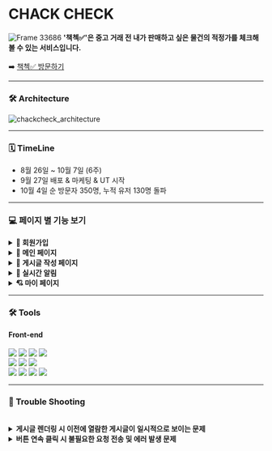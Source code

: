 # CHACK CHECK

![Frame 33686](https://user-images.githubusercontent.com/107227445/193818873-d2192561-f749-4ec5-a904-e58777c768f2.png)
**'책첵✅'은 중고 거래 전 내가 판매하고 싶은 물건의 적정가를 체크해볼 수 있는 서비스입니다.**
<br/>
<br/>
➡️ [책첵✅ 방문하기](https://www.chackcheck99.com/)
<hr/>

### 🛠 Architecture
![chackcheck_architecture](https://user-images.githubusercontent.com/107227445/193808705-4a69dcd0-4f1d-4921-9ee0-c5031f7b01af.png)

<hr/>



###  🗓 TimeLine

- 8월 26일 ~ 10월 7일 (6주)
- 9월 27일 배포 & 마케팅 & UT 시작
- 10월 4일 순 방문자 350명, 누적 유저 130명 돌파

<hr/>

###  💻 페이지 별 기능 보기 

<details>
<summary><b>🔑 회원가입</b></summary>
  
  - 구글, 네이버, 카카오를 통한 소셜 로그인 및 이메일 인증을 통한 회원가입
<img width="323" alt="스크린샷 2022-10-05 오전 12 01 51" src="https://user-images.githubusercontent.com/107227445/193854959-47f3bf92-11aa-4de2-a2c7-dc1e6b397555.png">
</details>

<details>
<summary><b>🎈 메인 페이지</b></summary>
  
- 책첵 내 가장 🎉핫한 게시글을 상단에서 확인할 수 있어요!
- 원하는 상품의 🗂카테고리별 책정가 문의를 진행 중, 진행 완료로 구분해서 찾아볼 수 있어요.
  
<img width="320" alt="스크린샷 2022-10-04 오후 11 55 56" src="https://user-images.githubusercontent.com/107227445/193855399-b6fb5448-d92a-4c92-a10c-a30dbf64e2eb.png">
<img width="320" alt="스크린샷 2022-10-04 오후 11 56 14" src="https://user-images.githubusercontent.com/107227445/193855439-b1c21a23-96ed-46ca-a54a-b24aa33dba48.png">

</details>

<details>
<summary><b>📝 게시글 작성 페이지</b></summary>
  
- 🥕 마켓에 물건 올리기 전에 책정가 문의를 작성 할 수 있어요! 
<img width="319" alt="스크린샷 2022-10-04 오후 11 56 51" src="https://user-images.githubusercontent.com/107227445/193861007-d8745406-aef4-493f-9351-f917ee83d5ba.png">
<img width="319" alt="스크린샷 2022-10-04 오후 11 57 05" src="https://user-images.githubusercontent.com/107227445/193867980-a96cab93-ad2d-4177-b54c-e6085c255b45.png">
<img width="319" alt="스크린샷 2022-10-05 오전 12 37 58" src="https://user-images.githubusercontent.com/107227445/193868840-7ab10342-5004-4203-9a64-c10af06adf95.png">

</details>

<details>
<summary><b>🔔 실시간 알림</b></summary>
  
- 작성한 글에 댓글이 달리면 접속해 있을 때도, 접속하지 않았을 때도 실시간으로 확인할 수 있어요.
  
  <img width="319" alt="스크린샷 2022-10-05 오전 1 42 17" src="https://user-images.githubusercontent.com/107227445/193877864-3cbc1d87-3484-4c6f-a5fb-6dabf36918a9.png">
  <img width="321" alt="스크린샷 2022-10-05 오전 1 05 23" src="https://user-images.githubusercontent.com/107227445/193870311-d03ae4b9-360b-458d-9f2f-601818b6a66a.png">

</details>

<details>
<summary><b>💘 마이 페이지</b></summary>
  
- 본인의 📈 포인트 현황을 확인할 수 있어요.
- 내가 쓴 🗒 게시물을 볼 수 있어요.
- 💌 이메일 수신 동의 여부를 변경할 수 있어요.
 
<img width="321" alt="스크린샷 2022-10-05 오전 1 04 12" src="https://user-images.githubusercontent.com/107227445/193870198-c599bcd3-7ac1-470c-9d33-e255f681696c.png">
<img width="321" alt="스크린샷 2022-10-05 오전 1 04 40" src="https://user-images.githubusercontent.com/107227445/193870989-b4a01a8a-e166-44e6-a162-865350a5e0d4.png">
<img width="320" alt="스크린샷 2022-10-05 오전 1 05 42" src="https://user-images.githubusercontent.com/107227445/193871036-16514ebf-5ed9-43b3-8f05-dcd4e9de8066.png">

</details>



<hr/>



### 🛠 Tools

#### Front-end

<p>

  <img src="https://img.shields.io/badge/React-61DAFB?style=for-the-badge&logo=React&logoColor=black">
  <img src="https://img.shields.io/badge/React Query-FF4154?style=for-the-badge&logo=React Query&logoColor=white">
   <img src="https://img.shields.io/badge/Recoil-2E77BC?style=for-the-badge&logo=Recoil&logoColor=white">
  <img src="https://img.shields.io/badge/Axios-39477F?style=for-the-badge&logo=Axios&logoColor=white">
<br>
 <img src="https://img.shields.io/badge/React Router-CA4245?style=for-the-badge&logo=React Router&logoColor=white">
  <img src="https://img.shields.io/badge/Styled Components-DB7093?style=for-the-badge&logo=styledComponents&logoColor=white">
 <img src="https://img.shields.io/badge/Amazon AWS-232F3E?style=for-the-badge&logo=Amazon AWS&logoColor=white">
<br>
   <img src="https://img.shields.io/badge/github-%23121011.svg?style=for-the-badge&logo=github&logoColor=white">
  <img src="https://img.shields.io/badge/yarn-2C8EBB?style=for-the-badge&logo=yarn&logoColor=black">
  <img src="https://img.shields.io/badge/-aws%20amplify-FF9900?style=for-the-badge&logo=aws%20amplify&logoColor=white">
<img src="https://img.shields.io/badge/figma-%23F24E1E.svg?style=for-the-badge&logo=figma&logoColor=white">
</p>
<hr/>

### 🎯 Trouble Shooting
<br/>
<details>
<summary><b>게시글 렌더링 시 이전에 열람한 게시글이 일시적으로 보이는 문제 </b></summary>
</br>

❓ <b>문제상황</b>
<br/>
 외부에서 상세 게시글을 눌렀을 때 이전에 열람했던 게시글과 댓글이 화면에 일시적으로 나타났다가 사라지는 문제가 있었습니다. 

`redux`로 상태 관리할 땐 컴포넌트가 unmount될 때 clear함수를 사용해서 이전 게시글을 지울 수 있었습니다. `react-query`를 사용하면서 `useQuery`의 `isLoading`값으로 로딩 상태를 제어했는데 로딩이 끝난 후 이전 게시글이 잠시 나타난 뒤 클릭한 게시글이 나타났고, `react-query`에서 이전 게시글을 지울 방법을 고민하게 되었습니다.
</br>

✔ <b>해결방안</b>
<br/>
react query의 useQuery 중 isRefetching 또는 isLoading 상태가 true이면 즉, refetch하거나 loading중인 상태면 게시글이 보이지 않도록 했습니다.

</details>

<details>
<summary><b>버튼 연속 클릭 시 불필요한 요청 전송 및 에러 발생 문제</b></summary>

</br>

❓ <b>문제상황</b>
<br/>
게시글 작성 후 전송 버튼을 연속 클릭하면 패칭 중 중복 요청으로 인해 동일한 게시글이 여러 개 생성되고, 게시글 수정 시 완료 버튼을 연속 클릭하면 게시글 수정 에러가 발생했습니다. 

또한 마이 페이지 로고나 같은 카테고리 버튼을 클릭할 때마다 불필요하게 동일한 정보를 GET 요청하는 문제가 있었습니다.
</br>

✔ <b>해결방안</b>
<br/>
게시글 작성 및 수정의 경우 `react query`의 `isLoading`으로 API 요청 중이면 전송 버튼을 `disabled`처리해 중복 클릭을 방지했습니다. 

마이 페이지 로고, 카테고리 버튼의 중복 클릭은 `useState`, `useEffect`, `useRecoilState` 등 상태 관리를 사용해 동일한 상태일 때 같은 요청을 보낼 수 없도록 했습니다.

</details>

